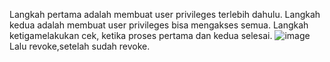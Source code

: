 Langkah pertama adalah membuat user privileges terlebih dahulu.
Langkah kedua adalah membuat user privileges bisa mengakses semua.
Langkah ketigamelakukan cek, ketika proses pertama dan kedua selesai.
![image](https://user-images.githubusercontent.com/85496876/122767043-6b486500-d2cc-11eb-92ee-3bf27a7e721c.png)
Lalu revoke,setelah sudah revoke.
